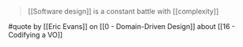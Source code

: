 > [[Software design]] is a constant battle with [[complexity]]

#quote by [[Eric Evans]] on [[0 - Domain-Driven Design]] about [[16 - Codifying a VO]]